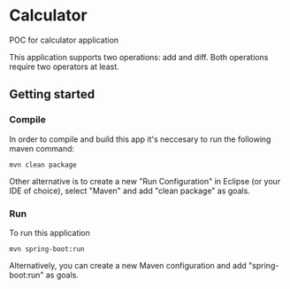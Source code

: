 # Calculator

POC for calculator application

This application supports two operations: add and diff.
Both operations require two operators at least.

## Getting started
### Compile
In order to compile and build this app it's neccesary to run the following maven command:
``` 
mvn clean package
```
Other alternative is to create a new "Run Configuration" in Eclipse (or your IDE of choice), select "Maven" and add "clean package" as goals.

### Run
To run this application 
```
mvn spring-boot:run
```
Alternatively, you can create a new Maven configuration and add "spring-boot:run" as goals.